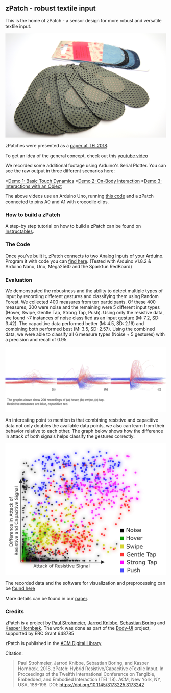
## zPatch - robust textile input

This is the home of zPatch - a sensor design for more robust and versatile textile input.

![](zPatchImage_lessSaturation.jpg)

zPatches were presented as a [paper at TEI 2018](zPatch.github.io/TEI2018_zPatch.pdf).

To get an idea of the general concept, check out this [youtube video](https://www.youtube.com/my_videos?o=U)

We recorded some additional footage using Arduino's Serial Plotter. You can see the raw output in three different scenarios here:

*[Demo 1: Basic Touch Dynamics](https://www.youtube.com/watch?v=oIUlfvz92KY)
*[Demo 2: On-Body Interaction](https://www.youtube.com/watch?v=47FtzlK8eNk)
*[Demo 3: Interactions with an Object](https://www.youtube.com/watch?v=6mnFnEgJezA)

The above videos use an Arduino Uno, running [this code](https://github.com/zPatch/zPatch.github.io/tree/master/ArduinoCode) and a zPatch connected to pins A0 and A1 with crocodile clips.

### How to build a zPatch

A step-by step tutorial on how to build a zPatch can be found on [Instructables](https://www.instructables.com/id/ZPatch-Hybrid-ResistiveCapacitive-ETextile-Input).

### The Code

Once you've built it, zPatch connects to two Analog Inputs of your Arduino. Program it with code you can [find here](https://github.com/zPatch/zPatch.github.io/tree/master/ArduinoCode). (Tested with Arduino v1.8.2 & Arduino Nano, Uno, Mega2560 and the Sparkfun RedBoard)


### Evaluation

We demonstrated the robustness and the ability to detect multiple types of input by recording different gestures and classifying them using Random Forest. We collected 400 measures from ten participants. Of these 400 measures, 300 were noise and the remaining were 5 different input types (Hover, Swipe, Gentle Tap, Strong Tap, Push). Using only the resistive data, we found ~7 instances of noise classified as an input gesture (M: 7.2, SD: 3.42). The capacitive data performed better (M: 4.5, SD: 2.16) and combining both performed  best (M: 3.5, SD: 2.57). Using the combined data, we were able to classify all 6 measure types (Noise + 5 gestures) with a precision and recall of 0.95. 

![](dataComparison.jpg)

An interesting point to mention is that combining resistive and capacitive data not only doubles the available data points, we also can learn from their behavior relative to each other. The graph below shows how the difference in attack of both signals helps classify the gestures correctly:

![](morethansumofparts.jpg)

The recorded data and the software for visualization and preprocessing can be [found here](https://github.com/fkeel/zPatch)

More details can be found in our [paper](zPatch.github.io/TEI2018_zPatch.pdf).



### Credits
zPatch is a project by [Paul Strohmeier](http://www.paulstrohmeier.info), [Jarrod Knibbe](http://www.jarrodknibbe.com), [Sebastian Boring](http://www.sebastianboring.com/) and [Kasper Hornbæk](http://www.kasperhornbaek.dk). The work was done as part of the [Body-UI](http://www.body-ui.eu/) project, supported by ERC Grant 648785

zPatch is published in the [ACM Digital Library](https://dl.acm.org/citation.cfm?id=3173242)

Citation:
> Paul Strohmeier, Jarrod Knibbe, Sebastian Boring, and Kasper Hornbæk. 2018. zPatch: Hybrid Resistive/Capacitive eTextile Input. In Proceedings of the Twelfth International Conference on Tangible, Embedded, and Embodied Interaction (TEI '18). ACM, New York, NY, USA, 188-198. DOI: https://doi.org/10.1145/3173225.3173242
